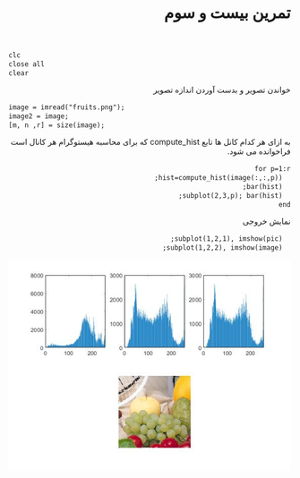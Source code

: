<div dir = "rtl">
<h1> تمرین بیست و سوم  </h1>

<br/>
</div>

````
clc
close all
clear
````
<div dir = "rtl">
خواندن تصویر و بدست آوردن اندازه تصویر
</div>

````
image = imread("fruits.png");
image2 = image;
[m, n ,r] = size(image);
````

<div dir = "rtl">
  به ازای هر کدام کانل ها تابع compute_hist که برای محاسبه هیستوگرام هر کانال است فراخوانده می شود.
 <div>
  
  </div
 </div>


````
for p=1:r
  hist=compute_hist(image(:,:,p));
  bar(hist);
  subplot(2,3,p); bar(hist); 
end

````

<div dir = "rtl">
نمایش خروجی
</div>

````
  subplot(1,2,1), imshow(pic);
  subplot(1,2,2), imshow(image);
````

![خروجی](assets/result.jpg)
